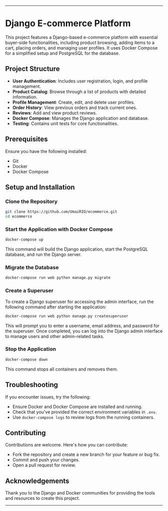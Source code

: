 
---

# Django E-commerce Platform

This project features a Django-based e-commerce platform with essential buyer-side functionalities, including product browsing, adding items to a cart, placing orders, and managing user profiles. It uses Docker Compose for a simplified setup and PostgreSQL for the database.

## Project Structure
- **User Authentication**: Includes user registration, login, and profile management.
- **Product Catalog**: Browse through a list of products with detailed information.
- **Profile Management**: Create, edit, and delete user profiles.
- **Order History**: View previous orders and track current ones.
- **Reviews**: Add and view product reviews.
- **Docker Compose**: Manages the Django application and database.
- **Testing**: Contains unit tests for core functionalities.

## Prerequisites
Ensure you have the following installed:
- Git
- Docker
- Docker Compose

## Setup and Installation
### Clone the Repository
```bash
git clone https://github.com/UmaiRIO/ecommerce.git
cd ecommerce
```

### Start the Application with Docker Compose
```bash
docker-compose up
```

This command will build the Django application, start the PostgreSQL database, and run the Django server.

### Migrate the Database

```bash
docker-compose run web python manage.py migrate
```

### Create a Superuser
To create a Django superuser for accessing the admin interface, run the following command after starting the application:

```bash
docker-compose run web python manage.py createsuperuser
```

This will prompt you to enter a username, email address, and password for the superuser. Once completed, you can log into the Django admin interface to manage users and other admin-related tasks.

### Stop the Application
```bash
docker-compose down
```

This command stops all containers and removes them.

## Troubleshooting
If you encounter issues, try the following:
- Ensure Docker and Docker Compose are installed and running.
- Check that you've provided the correct environment variables in `.env`.
- Use `docker-compose logs` to review logs from the running containers.

## Contributing
Contributions are welcome. Here's how you can contribute:
- Fork the repository and create a new branch for your feature or bug fix.
- Commit and push your changes.
- Open a pull request for review.

## Acknowledgements
Thank you to the Django and Docker communities for providing the tools and resources to create this project.

---
